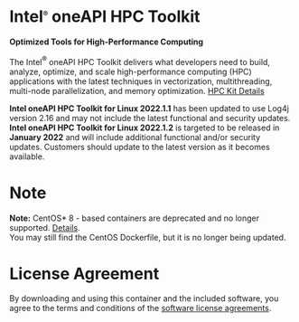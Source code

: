 # Intel<sup><font size=2>®</font></sup> oneAPI HPC Toolkit

**Optimized Tools for High-Performance Computing**

The Intel<sup><font size=2>®</font></sup> oneAPI HPC Toolkit delivers what developers need to build, analyze, optimize, and scale high-performance computing (HPC) applications with the latest techniques in vectorization, multithreading, multi-node parallelization, and memory optimization. [HPC Kit Details](https://software.intel.com/oneapi/hpc-kit)

**Intel oneAPI HPC Toolkit for Linux 2022.1.1** has been updated to use Log4j version 2.16 and may not include the latest functional and security updates. **Intel oneAPI HPC Toolkit for Linux 2022.1.2** is targeted to be released in **January 2022** and will include additional functional and/or security updates. Customers should update to the latest version as it becomes available.

# Note
**Note:** CentOS* 8 - based containers are deprecated and no longer supported. [Details](https://www.centos.org/centos-linux-eol/). <br />
You may still find the CentOS Dockerfile, but it is no longer being updated.

# License Agreement

By downloading and using this container and the included software, you agree to the terms and conditions of the [software license agreements](https://github.com/intel/oneapi-containers/tree/master/licensing).
